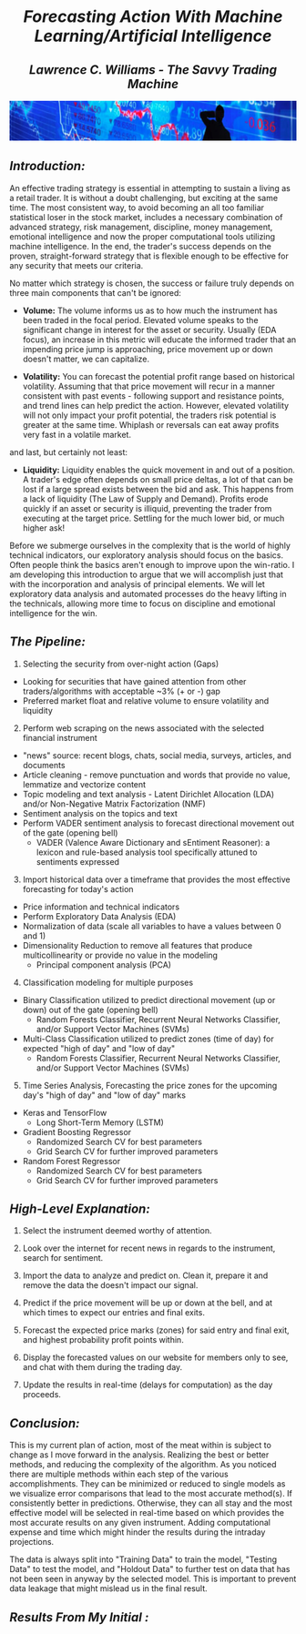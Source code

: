 # <div align="center">_**Forecasting Action With Machine Learning/Artificial Intelligence**_</div>
## <div align="center">_**Lawrence C. Williams - The Savvy Trading Machine**_</div>

<img src="https://github.com/chuck1l/market_intelligence/blob/master/data/header.png" height="70" width=100% />

## _**Introduction:**_

An effective trading strategy is essential in attempting to sustain a living as a retail trader. It is without a doubt challenging, but exciting at the same time. The most consistent way, to avoid becoming an all too familiar statistical loser in the stock market, includes a necessary combination of advanced strategy, risk management, discipline, money management, emotional intelligence and now the proper computational tools utilizing machine intelligence. In the end, the trader's success depends on the proven, straight-forward strategy that is flexible enough to be effective for any security that meets our criteria.

No matter which strategy is chosen, the success or failure truly depends on three main components that can't be ignored:

* **Volume:** The volume informs us as to how much the instrument has been traded in the focal period. Elevated volume speaks to the significant change in interest for the asset or security. Usually (EDA focus), an increase in this metric will educate the informed trader that an impending price jump is approaching, price movement up or down doesn't matter, we can capitalize.

* **Volatility:** You can forecast the potential profit range based on historical volatility. Assuming that that price movement will recur in a manner consistent with past events - following support and resistance points, and trend lines can help predict the action.  However, elevated volatility will not only impact your profit potential, the traders risk potential is greater at the same time.  Whiplash or reversals can eat away profits very fast in a volatile market.

and last, but certainly not least:

* **Liquidity:** Liquidity enables the quick movement in and out of a position.  A trader's edge often depends on small price deltas, a lot of that can be lost if a large spread exists between the bid and ask.  This happens from a lack of liquidity (The Law of Supply and Demand). Profits erode quickly if an asset or security is illiquid, preventing the trader from executing at the target price.  Settling for the much lower bid, or much higher ask!

Before we submerge ourselves in the complexity that is the world of highly technical indicators, our exploratory analysis should focus on the basics. Often people think the basics aren't enough to improve upon the win-ratio. I am developing this introduction to argue that we will accomplish just that with the incorporation and analysis of principal elements. We will let exploratory data analysis and automated processes do the heavy lifting in the technicals, allowing more time to focus on discipline and emotional intelligence for the win.

## _**The Pipeline:**_

1. Selecting the security from over-night action (Gaps)
  * Looking for securities that have gained attention from other traders/algorithms with acceptable ~3% (+ or -) gap
  * Preferred market float and relative volume to ensure volatility and liquidity 
  
2. Perform web scraping on the news associated with the selected financial instrument
  * "news" source: recent blogs, chats, social media, surveys, articles, and documents
  * Article cleaning - remove punctuation and words that provide no value, lemmatize and vectorize content
  * Topic modeling and text analysis - Latent Dirichlet Allocation (LDA) and/or Non-Negative Matrix Factorization (NMF)
  * Sentiment analysis on the topics and text
  * Perform VADER sentiment analysis to forecast directional movement out of the gate (opening bell)
      * VADER (Valence Aware Dictionary and sEntiment Reasoner): a lexicon and rule-based analysis tool specifically attuned to sentiments expressed
      
3. Import historical data over a timeframe that provides the most effective forecasting for today's action
  * Price information and technical indicators
  * Perform Exploratory Data Analysis (EDA)
  * Normalization of data (scale all variables to have a values between 0 and 1)
  * Dimensionality Reduction to remove all features that produce multicollinearity or provide no value in the modeling
      * Principal component analysis (PCA)
      
4. Classification modeling for multiple purposes
  * Binary Classification utilized to predict directional movement (up or down) out of the gate (opening bell)
      * Random Forests Classifier, Recurrent Neural Networks Classifier, and/or Support Vector Machines (SVMs)
  * Multi-Class Classification utilized to predict zones (time of day) for expected "high of day" and "low of day"
      * Random Forests Classifier, Recurrent Neural Networks Classifier, and/or Support Vector Machines (SVMs)
      
5. Time Series Analysis, Forecasting the price zones for the upcoming day's "high of day" and "low of day" marks
  * Keras and TensorFlow
      * Long Short-Term Memory (LSTM)
  * Gradient Boosting Regressor
      * Randomized Search CV for best parameters
      * Grid Search CV for further improved parameters
  * Random Forest Regressor
      * Randomized Search CV for best parameters
      * Grid Search CV for further improved parameters  

## _**High-Level Explanation:**_

1. Select the instrument deemed worthy of attention.

2. Look over the internet for recent news in regards to the instrument, search for sentiment.

3. Import the data to analyze and predict on. Clean it, prepare it and remove the data the doesn't impact our signal.

4. Predict if the price movement will be up or down at the bell, and at which times to expect our entries and final exits.

5. Forecast the expected price marks (zones) for said entry and final exit, and highest probability profit points within.

6. Display the forecasted values on our website for members only to see, and chat with them during the trading day.

7. Update the results in real-time (delays for computation) as the day proceeds.
  
## _**Conclusion:**_ 

This is my current plan of action, most of the meat within is subject to change as I move forward in the analysis. Realizing the best or better methods, and reducing the complexity of the algorithm. As you noticed there are multiple methods within each step of the various accomplishments. They can be minimized or reduced to single models as we visualize error comparisons that lead to the most accurate method(s). If consistently better in predictions. Otherwise, they can all stay and the most effective model will be selected in real-time based on which provides the most accurate results on any given instrument. Adding computational expense and time which might hinder the results during the intraday projections.

The data is always split into "Training Data" to train the model, "Testing Data" to test the model, and "Holdout Data" to further test on data that has not been seen in anyway by the selected model. This is important to prevent data leakage that might mislead us in the final result.

## _**Results From My Initial :**_ 





  
  
  
  
  

